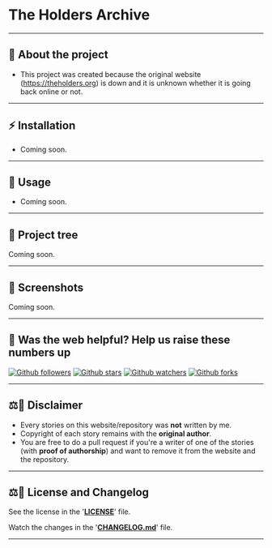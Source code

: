 <!-- markdownlint-disable MD032 MD033-->
# **The Holders Archive**

---

## 🤔 **About the project**

* This project was created because the original website (https://theholders.org) is down and it is unknown whether it is going back online or not.

---

## ⚡ **Installation**

* Coming soon.

---

## 🚀 **Usage**

* Coming soon.

---

## 🌲 **Project tree**

Coming soon.

---

## 📸 **Screenshots**

Coming soon.

---

## 🎉 Was the web helpful? Help us raise these numbers up

[![Github followers](https://img.shields.io/github/followers/alvitoraidhy.svg?style=social)](https://github.com/alvitoraidhy)
[![Github stars](https://img.shields.io/github/stars/alvitoraidhy/the-holders-archive.svg?style=social)](https://github.com/alvitoraidhy/the-holders-archive/stargazers)
[![Github watchers](https://img.shields.io/github/watchers/alvitoraidhy/the-holders-archive.svg?style=social)](https://github.com/alvitoraidhy/the-holders-archive/watchers)
[![Github forks](https://img.shields.io/github/forks/alvitoraidhy/the-holders-archive.svg?style=social)](https://github.com/alvitoraidhy/the-holders-archive/network/members)

---

## ⚖️📝 **Disclaimer**

* Every stories on this website/repository was **not** written by me. 
* Copyright of each story remains with the **original author**. 
* You are free to do a pull request if you're a writer of one of the stories (with **proof of authorship**) and want to remove it from the website and the repository.

---

## ⚖️📝 **License and Changelog**

See the license in the '**[LICENSE](LICENSE)**' file.

Watch the changes in the '**[CHANGELOG.md](CHANGELOG.md)**' file.

---
